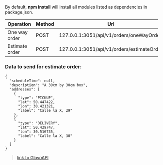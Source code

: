 By default, **npm install** will install all modules listed as dependencies in package.json.

Operation | Method | Url
------------ | ------------ | -------------
One way order | POST | 127.0.0.1:3051/api/v1/orders/oneWayOrder
Estimate order | POST | 127.0.0.1:3051/api/v1/orders/estimateOrder

### Data to send for estimate order:
```
{
  "scheduleTime": null,
  "description": "A 30cm by 30cm box",
  "addresses": [
    {
      "type": "PICKUP",
      "lat": 50.447422,
      "lon": 30.421321,
      "label": "Calle la X, 29"
    },
    {
      "type": "DELIVERY",
      "lat": 50.439747,
      "lon": 30.516735,
      "label": "Calle la X, 30"
    }
  ]
}
```
>[link to GlovoAPI](http://google.com)